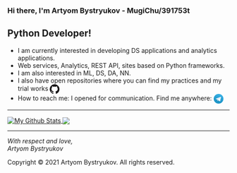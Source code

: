 ### Hi there, I'm Artyom Bystryukov - MugiChu/391753t

## Python Developer!

- I am currently interested in developing DS applications and analytics applications.
- Web services, Analytics, REST API, sites based on Python frameworks.
- I am also interested in ML, DS, DA, NN.
- I also have open repositories where you can find my practices and my trial works <a href="https://github.com/MugiChu?tab=repositories"><img align="center" alt="Repositories" width="22px" src="https://raw.githubusercontent.com/github/explore/78df643247d429f6cc873026c0622819ad797942/topics/github/github.png" /></a>
- How to reach me: I opened for communication. Find me anywhere: <a href="https://t.me/fourwordsallcaps"><img align="center" alt="Telegram" width="22px" src="https://raw.githubusercontent.com/github/explore/80688e429a7d4ef2fca1e82350fe8e3517d3494d/topics/telegram/telegram.png" /></a>


---

<a href="https://github.com/MugiChu">
  <img align="center" alt="My Github Stats"src="https://github-readme-stats.vercel.app/api?username=MugiChu&show_icons=true&theme=tokyonight&count_private=true&hide=issues,prs" />
</a>
<a href="https://github.com/MugiChu">
  <img align="center" src="https://github-readme-stats.vercel.app/api/top-langs/?username=MugiChu&langs_count=8&layout=compact&theme=tokyonight" />
</a>

---

<i>With respect and love,<br>Artyom Bystryukov</i>

Copyright © 2021 Artyom Bystryukov. All rights reserved.
